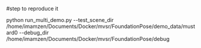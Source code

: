 #step to reproduce it


python run_multi_demo.py   --test_scene_dir /home/imamzen/Documents/Docker/mvsr/FoundationPose/demo_data/mustard0   --debug_dir /home/imamzen/Documents/Docker/mvsr/FoundationPose/debug
